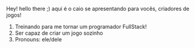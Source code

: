 Hey! hello there ;) aqui é o caio se apresentando para vocês, criadores de jogos!

1) Treinando para me tornar um programador FullStack!
2) Ser capaz de criar um jogo sozinho
3) Pronouns: ele/dele
